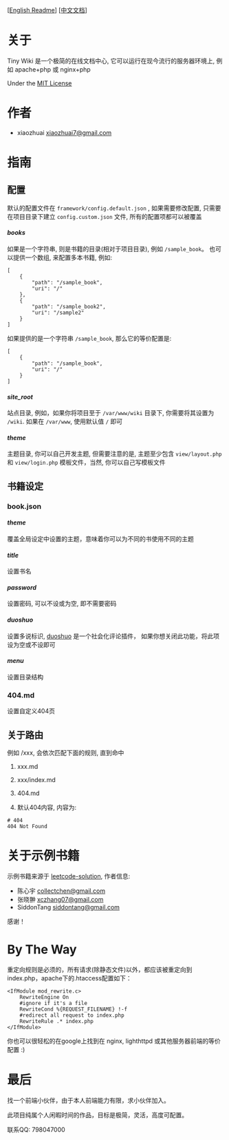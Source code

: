 [[English Readme](README.md)]  [[中文文档](README_CN.md)]

# 关于
Tiny Wiki 是一个极简的在线文档中心, 它可以运行在现今流行的服务器环境上, 例如 apache+php 或 nginx+php

Under the [MIT License](LICENSE.md)

# 作者
+ xiaozhuai [xiaozhuai7@gmail.com](xiaozhuai7@gmail.com)

# 指南

## 配置
默认的配置文件在 `framework/config.default.json` , 如果需要修改配置, 只需要在项目目录下建立 `config.custom.json` 文件, 所有的配置项都可以被覆盖

#### ***books***

如果是一个字符串, 则是书籍的目录(相对于项目目录), 例如 `/sample_book`。 也可以提供一个数组, 来配置多本书籍, 例如:
```
[
    {
        "path": "/sample_book",
        "uri": "/"
    },
    {
        "path": "/sample_book2",
        "uri": "/sample2"
    }
]
```
如果提供的是一个字符串 `/sample_book`, 那么它的等价配置是:
```
[
    {
        "path": "/sample_book",
        "uri": "/"
    }
]
```

#### ***site_root***

站点目录, 例如，如果你将项目至于 `/var/www/wiki` 目录下, 你需要将其设置为 `/wiki`. 如果在 `/var/www`, 使用默认值 `/` 即可

#### ***theme***

主题目录, 你可以自己开发主题, 但需要注意的是, 主题至少包含 `view/layout.php` 和 `view/login.php` 模板文件，当然, 你可以自己写模板文件


## 书籍设定

### book.json

#### ***theme***

覆盖全局设定中设置的主题，意味着你可以为不同的书使用不同的主题

#### ***title***

设置书名

#### ***password***

设置密码, 可以不设或为空, 即不需要密码

#### ***duoshuo***

设置多说标识, [duoshuo](http://duoshuo.com/) 是一个社会化评论插件， 如果你想关闭此功能，将此项设为空或不设即可

#### ***menu***

设置目录结构

### 404.md
设置自定义404页

## 关于路由

例如 /xxx, 会依次匹配下面的规则, 直到命中

1. xxx.md

2. xxx/index.md

3. 404.md

4. 默认404内容, 内容为:
```
# 404
404 Not Found
```

# 关于示例书籍
示例书籍来源于 [leetcode-solution](https://github.com/siddontang/leetcode-solution), 作者信息:
+ 陈心宇 [collectchen@gmail.com](collectchen@gmail.com)
+ 张晓翀 [xczhang07@gmail.com](xczhang07@gmail.com)
+ SiddonTang [siddontang@gmail.com](siddontang@gmail.com)

感谢！

# By The Way

重定向规则是必须的，所有请求(除静态文件)以外，都应该被重定向到index.php，apache下的.htaccess配置如下：
```
<IfModule mod_rewrite.c>
    RewriteEngine On
    #ignore if it's a file
    RewriteCond %{REQUEST_FILENAME} !-f
    #redirect all request to index.php
    RewriteRule .* index.php
</IfModule>
```
你也可以很轻松的在google上找到在 nginx, lighthttpd 或其他服务器前端的等价配置 :)

# 最后
找一个前端小伙伴，由于本人前端能力有限，求小伙伴加入。

此项目纯属个人闲暇时间的作品，目标是极简，灵活，高度可配置。

联系QQ: 798047000